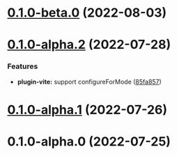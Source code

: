 # [0.1.0-beta.0](https://github.com/archergu/doubleshot/compare/plugin-vite@0.1.0-alpha.2...plugin-vite@0.1.0-beta.0) (2022-08-03)



# [0.1.0-alpha.2](https://github.com/archergu/doubleshot/compare/plugin-vite@0.1.0-alpha.1...plugin-vite@0.1.0-alpha.2) (2022-07-28)


### Features

* **plugin-vite:** support configureForMode ([85fa857](https://github.com/archergu/doubleshot/commit/85fa8570abc3d29adf2bae58d40c3b1ecedf288c))



# [0.1.0-alpha.1](https://github.com/archergu/doubleshot/compare/plugin-vite@0.1.0-alpha.0...plugin-vite@0.1.0-alpha.1) (2022-07-26)



# 0.1.0-alpha.0 (2022-07-25)



